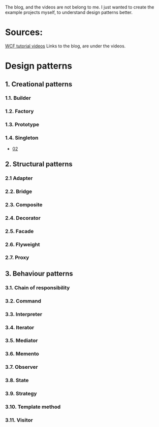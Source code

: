 The blog, and the videos are not belong to me. 
I just wanted to create the example projects myself, to understand design patterns better.
# Sources:
[WCF tutorial videos](https://www.youtube.com/playlist?list=PL6n9fhu94yhUbctIoxoVTrklN3LMwTCmd) Links to the blog, are under the videos.

# Design patterns
## 1. Creational patterns
### 1.1. Builder
### 1.2. Factory
### 1.3. Prototype
### 1.4. Singleton
 - [02](https://youtu.be/YGGg9ecy0K4)
## 2. Structural patterns
### 2.1 Adapter
### 2.2. Bridge
### 2.3. Composite
### 2.4. Decorator
### 2.5. Facade
### 2.6. Flyweight
### 2.7. Proxy
## 3. Behaviour patterns
### 3.1. Chain of responsibility
### 3.2. Command
### 3.3. Interpreter
### 3.4. Iterator
### 3.5. Mediator
### 3.6. Memento
### 3.7. Observer
### 3.8. State
### 3.9. Strategy
### 3.10. Template method
### 3.11. Visitor

